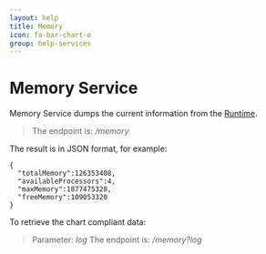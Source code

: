 ```yaml
---
layout: help
title: Memory
icon: fa-bar-chart-o
group: help-services
---
```


Memory Service
===

Memory Service dumps the current information from the [Runtime](http://docs.oracle.com/javase/6/docs/api/java/lang/Runtime.html).

> The endpoint is: */memory*

The result is in JSON format, for example:

<pre><code>{
  "totalMemory":126353408,
  "availableProcessors":4,
  "maxMemory":1877475328,
  "freeMemory":109053320
}
</code></pre>

To retrieve the chart compliant data:

> Parameter: *log*
> The endpoint is: */memory?log*
